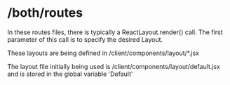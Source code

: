 # /both/routes

In these routes files, there is typically a ReactLayout.render() call. The first parameter of this call is to specify the desired Layout.

These layouts are being defined in /client/components/layout/\*.jsx

The layout file initially being used is /client/components/layout/default.jsx and is stored in the global variable 'Default'
